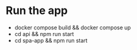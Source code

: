 # Run the app
- docker compose build && docker compose up
- cd api && npm run start
- cd spa-app && npm run start
